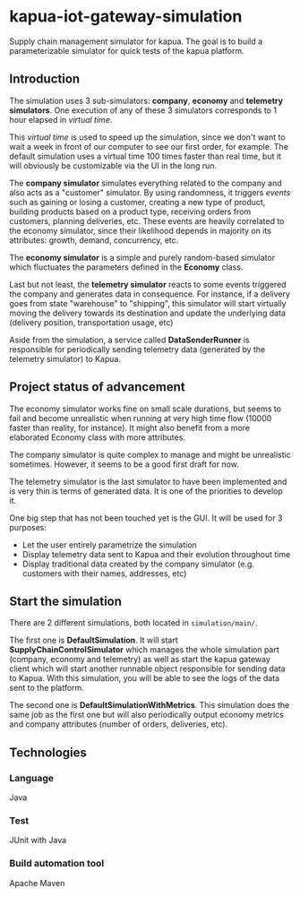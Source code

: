 # kapua-iot-gateway-simulation
Supply chain management simulator for kapua. The goal is to build a parameterizable simulator for quick tests of the kapua platform.


## Introduction
The simulation uses 3 sub-simulators: **company**, **economy** and **telemetry simulators**. One execution of any of
these 3 simulators corresponds to 1 hour elapsed in _virtual time_.

This _virtual time_ is used to speed up the simulation, since we don't want to
wait a week in front of our computer to see our first order, for example. The
default simulation uses a virtual time 100 times faster than real time, but it will
obviously be customizable via the UI in the long run.

The **company simulator** simulates everything related to the company and also acts as a "customer" simulator.
By using randomness, it triggers _events_ such as gaining or losing a customer, creating a new type of product, 
building products based on a product type, receiving orders from customers, planning deliveries, etc.
These events are heavily correlated to the economy simulator, since their likelihood depends in majority
on its attributes: growth, demand, concurrency, etc.

The **economy simulator** is a simple and purely random-based simulator which fluctuates the parameters defined in the 
**Economy** class.

Last but not least, the **telemetry simulator** reacts to some events triggered
the company and generates data in consequence. For instance, if a delivery goes
from state "warehouse" to "shipping", this simulator will start virtually moving the delivery
towards its destination and update the underlying data (delivery position, transportation
usage, etc)

Aside from the simulation, a service called **DataSenderRunner** is responsible for
periodically sending telemetry data (generated by the telemetry simulator) to Kapua.
## Project status of advancement
The economy simulator works fine on small scale durations, but seems to fail
and become unrealistic when running at very high time flow (10000 faster than reality,
for instance). It might also benefit from a more elaborated Economy class with more
attributes.

The company simulator is quite complex to manage and might be unrealistic sometimes.
However, it seems to be a good first draft for now.

The telemetry simulator is the last simulator to have been implemented and is
very thin is terms of generated data. It is one of the priorities to develop it.

One big step that has not been touched yet is the GUI. It will be used
for 3 purposes:
- Let the user entirely parametrize the simulation
- Display telemetry data sent to Kapua and their evolution
throughout time
- Display traditional data created by the company simulator (e.g. customers with their
names, addresses, etc)

## Start the simulation
There are 2 different simulations, both located in `simulation/main/`.

The first one is **DefaultSimulation**. It will
start **SupplyChainControlSimulator** which manages the whole simulation part (company, economy
and telemetry) as well as start the kapua gateway client which will
start another runnable object responsible for sending data to 
Kapua. With this simulation, you will be able to see the logs of the data sent
to the platform.

The second one is **DefaultSimulationWithMetrics**. This simulation does the same job
as the first one but will also periodically output economy metrics and company
attributes (number of orders, deliveries, etc).

## Technologies
### Language
Java

### Test
JUnit with Java

### Build automation tool
Apache Maven
